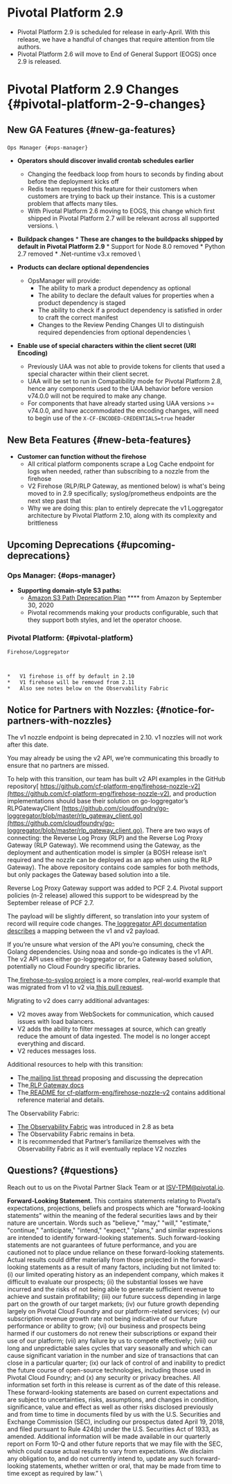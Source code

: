 # Pivotal Platform 2.9

*   Pivotal Platform 2.9 is scheduled for release in early-April.  With this release, we have a handful of changes that require attention from tile authors.
*   Pivotal Platform 2.6 will move to End of General Support (EOGS) once 2.9 is released. 


# Pivotal Platform 2.9 Changes {#pivotal-platform-2-9-changes}


## New GA Features {#new-ga-features}


### 
    Ops Manager {#ops-manager}



*   **Operators should discover invalid crontab schedules earlier**
    *   Changing the feedback loop from hours to seconds by finding about before the deployment kicks off
    *   Redis team requested this feature for their customers when customers are trying to back up their instance. This is a customer problem that affects many tiles.
    *   With Pivotal Platform 2.6 moving to EOGS, this change which first shipped in Pivotal Platform 2.7 will be relevant across all supported versions. \

*   **Buildpack changes**
        *   **These are changes to the buildpacks shipped by default in Pivotal Platform 2.9**
            *   Support for Node 8.0 removed
            *   Python 2.7 removed
            *   .Net-runtime v3.x removed \

*   **Products can declare optional dependencies**
    *   OpsManager will provide:
        *   The ability to mark a product dependency as optional
        *   The ability to declare the default values for properties when a product dependency is staged
        *   The ability to check if a product dependency is satisfied in order to craft the correct manifest
        *   Changes to the Review Pending Changes UI to distinguish required dependencies from optional dependencies \

*   **Enable use of special characters within the client secret (URI Encoding)** 
    *   Previously UAA was not able to provide tokens for clients that used a special character within their client secret.
    *   UAA will be set to run in Compatibility mode for Pivotal Platform 2.8, hence any components used to the UAA behavior before version v74.0.0 will not be required to make any change.
    *   For components that have already started using UAA versions >= v74.0.0, and have accommodated the encoding changes, will need to begin use of the `X-CF-ENCODED-CREDENTIALS=true` header


## New Beta Features {#new-beta-features}



*   **Customer can function without the firehose**
    *   All critical platform components scrape a Log Cache endpoint for logs when needed, rather than subscribing to a nozzle from the firehose
    *   V2 Firehose (RLP/RLP Gateway, as mentioned below) is what's being moved to in 2.9 specifically; syslog/prometheus endpoints are the next step past that
    *   Why we are doing this: plan to entirely deprecate the v1 Loggregator architecture by Pivotal Platform 2.10, along with its complexity and brittleness


## Upcoming Deprecations {#upcoming-deprecations}


### Ops Manager: {#ops-manager}



*   **Supporting domain-style S3 paths:**
    *   [Amazon S3 Path Deprecation Plan](https://aws.amazon.com/blogs/aws/amazon-s3-path-deprecation-plan-the-rest-of-the-story/) **** from Amazon by September 30, 2020
    *   Pivotal recommends making your products configurable, such that they  support both styles, and let the operator choose.


### Pivotal Platform: {#pivotal-platform}

	Firehose/Loggregator



    *   V1 firehose is off by default in 2.10
    *   V1 firehose will be removed from 2.11
    *   Also see notes below on the Observability Fabric 


## Notice for Partners with Nozzles: {#notice-for-partners-with-nozzles}

The v1 nozzle endpoint is being deprecated in 2.10. v1 nozzles will not work after this date.

You may already be using the v2 API, we’re communicating this broadly to ensure that no partners are missed.

To help with this transition, our team has built v2 API examples in the GitHub repository[ https://github.com/cf-platform-eng/firehose-nozzle-v2](https://github.com/cf-platform-eng/firehose-nozzle-v2), and production implementations should base their solution on go-loggregator’s RLPGatewayClient [https://github.com/cloudfoundry/go-loggregator/blob/master/rlp_gateway_client.go](https://github.com/cloudfoundry/go-loggregator/blob/master/rlp_gateway_client.go). There are two ways of connecting: the Reverse Log Proxy (RLP) and the Reverse Log Proxy Gateway (RLP Gateway). We recommend using the Gateway, as the deployment and authentication model is simpler (a BOSH release isn’t required and the nozzle can be deployed as an app when using the RLP Gateway). The above repository contains code samples for both methods, but only packages the Gateway based solution into a tile.

Reverse Log Proxy Gateway support was added to PCF 2.4.  Pivotal support policies (n-2 release) allowed this support to be widespread by the September release of PCF 2.7.

The payload will be slightly different, so translation into your system of record will require code changes. The[ loggregator API documentation describes](https://github.com/cloudfoundry/loggregator-api/blob/master/README.md#v2---v1-mapping) a mapping between the v1 and v2 payload.

If you’re unsure what version of the API you’re consuming, check the Golang dependencies. Using noaa and sonde-go indicates is the v1 API. The v2 API uses either go-loggregator or, for a Gateway based solution, potentially no Cloud Foundry specific libraries.

The[ firehose-to-syslog project](https://github.com/cloudfoundry-community/firehose-to-syslog) is a more complex, real-world example that was migrated from v1 to v2 via[ this pull request](https://github.com/cloudfoundry-community/firehose-to-syslog/pull/213).

Migrating to v2 does carry additional advantages:



*   V2 moves away from WebSockets for communication, which caused issues with load balancers.
*   V2 adds the ability to filter messages at source, which can greatly reduce the amount of data ingested. The model is no longer accept everything and discard.
*   V2 reduces messages loss.

Additional resources to help with this transition:



*   The[ mailing list thread](https://lists.cloudfoundry.org/g/cf-dev/topic/proposal_deprecation_of_the/29741830?p=,,,20,0,0,0::recentpostdate%2Fsticky,,,20,2,0,29741830) proposing and discussing the deprecation
*   The[ RLP Gateway docs](https://github.com/cloudfoundry/loggregator/blob/master/docs/rlp_gateway.md)
*   The[ README for cf-platform-eng/firehose-nozzle-v2](https://github.com/cf-platform-eng/firehose-nozzle-v2/blob/master/README.md) contains additional reference material and details.

The Observability Fabric:



*   [The Observability Fabric](https://docs.pivotal.io/platform/application-service/2-8/loggregator/observability-fabric.html) was introduced in 2.8 as beta
*   The Observability Fabric remains in beta.
*   It is recommended that Partner’s familiarize themselves with the Observability Fabric as it will eventually replace V2 nozzles


## Questions? {#questions}

Reach out to us on the Pivotal Partner Slack Team or at [ISV-TPM@pivotal.io](mailto:ISV-TPM@pivotal.io).  

**Forward-Looking Statement.** This contains statements relating to Pivotal’s expectations, projections, beliefs and prospects which are "forward-looking statements” within the meaning of the federal securities laws and by their nature are uncertain. Words such as "believe," "may," "will," "estimate," "continue," "anticipate," "intend," "expect," "plans," and similar expressions are intended to identify forward-looking statements. Such forward-looking statements are not guarantees of future performance, and you are cautioned not to place undue reliance on these forward-looking statements. Actual results could differ materially from those projected in the forward-looking statements as a result of many factors, including but not limited to: (i) our limited operating history as an independent company, which makes it difficult to evaluate our prospects; (ii) the substantial losses we have incurred and the risks of not being able to generate sufficient revenue to achieve and sustain profitability; (iii) our future success depending in large part on the growth of our target markets; (iv) our future growth depending largely on Pivotal Cloud Foundry and our platform-related services; (v) our subscription revenue growth rate not being indicative of our future performance or ability to grow; (vi) our business and prospects being harmed if our customers do not renew their subscriptions or expand their use of our platform; (vii) any failure by us to compete effectively; (viii) our long and unpredictable sales cycles that vary seasonally and which can cause significant variation in the number and size of transactions that can close in a particular quarter; (ix) our lack of control of and inability to predict the future course of open-source technologies, including those used in Pivotal Cloud Foundry; and (x) any security or privacy breaches. All information set forth in this release is current as of the date of this release. These forward-looking statements are based on current expectations and are subject to uncertainties, risks, assumptions, and changes in condition, significance, value and effect as well as other risks disclosed previously and from time to time in documents filed by us with the U.S. Securities and Exchange Commission (SEC), including our prospectus dated April 19, 2018, and filed pursuant to Rule 424(b) under the U.S. Securities Act of 1933, as amended. Additional information will be made available in our quarterly report on Form 10-Q and other future reports that we may file with the SEC, which could cause actual results to vary from expectations. We disclaim any obligation to, and do not currently intend to, update any such forward-looking statements, whether written or oral, that may be made from time to time except as required by law.” \
